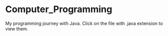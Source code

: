# Computer_Programming
My programming journey with Java.
Click on the file with .java extension to view them.
